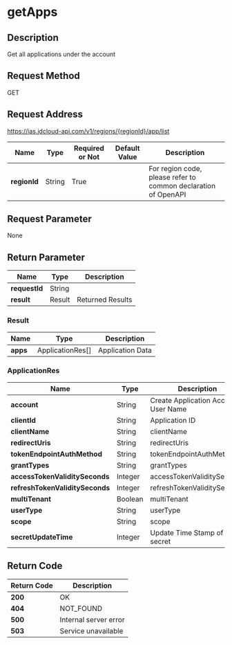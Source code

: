 # getApps


## Description
Get all applications under the account

## Request Method
GET

## Request Address
https://ias.jdcloud-api.com/v1/regions/{regionId}/app/list

|Name|Type|Required or Not|Default Value|Description|
|---|---|---|---|---|
|**regionId**|String|True| |For region code, please refer to common declaration of OpenAPI|

## Request Parameter
None

## Return Parameter
|Name|Type|Description|
|---|---|---|
|**requestId**|String| |
|**result**|Result|Returned Results|

### Result
|Name|Type|Description|
|---|---|---|
|**apps**|ApplicationRes[]|Application Data|

### ApplicationRes
|Name|Type|Description|
|---|---|---|
|**account**|String|Create Application Account User Name|
|**clientId**|String|Application ID|
|**clientName**|String|clientName|
|**redirectUris**|String|redirectUris|
|**tokenEndpointAuthMethod**|String|tokenEndpointAuthMethod|
|**grantTypes**|String|grantTypes|
|**accessTokenValiditySeconds**|Integer|accessTokenValiditySeconds|
|**refreshTokenValiditySeconds**|Integer|refreshTokenValiditySeconds|
|**multiTenant**|Boolean|multiTenant|
|**userType**|String|userType|
|**scope**|String|scope|
|**secretUpdateTime**|Integer|Update Time Stamp of secret|

## Return Code
|Return Code|Description|
|---|---|
|**200**|OK|
|**404**|NOT_FOUND|
|**500**|Internal server error|
|**503**|Service unavailable|
